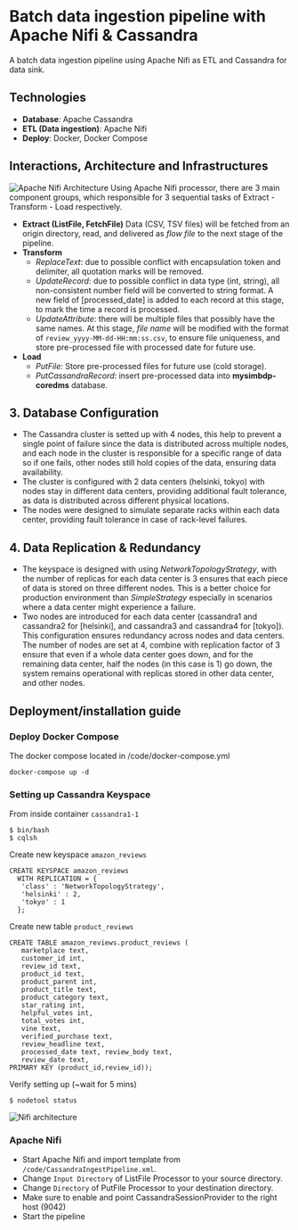 # Batch data ingestion pipeline with Apache Nifi & Cassandra
A batch data ingestion pipeline using Apache Nifi as ETL and Cassandra for data sink.

## Technologies
- **Database**: Apache Cassandra
- **ETL (Data ingestion)**: Apache Nifi
- **Deploy**: Docker, Docker Compose

## Interactions, Architecture and Infrastructures
![Apache Nifi Architecture](https://i.ibb.co/Tvng14S/Pasted-image-20240215235735.png)
Using Apache Nifi processor, there are 3 main component groups, which responsible for 3 sequential tasks of Extract - Transform - Load respectively.
- **Extract (ListFile, FetchFile)**
Data (CSV, TSV files) will be fetched from an origin directory, read, and delivered as *flow file* to the next stage of the pipeline.
- **Transform**
   * *ReplaceText*: due to possible conflict with encapsulation token and delimiter, all quotation marks will be removed.
  * *UpdateRecord*: due to possible conflict in data type (int, string), all non-consistent number field will be converted to string format. A new field of [processed_date] is added to each record at this stage, to mark the time a record is processed.
  * *UpdateAttribute*: there will be multiple files that possibly have the same names. At this stage, *file name* will be modified with the format of `review_yyyy-MM-dd-HH:mm:ss.csv`, to ensure file uniqueness, and store pre-processed file with processed date for future use.
- **Load**
  * *PutFile:* Store pre-processed files for future use (cold storage).
  * *PutCassandraRecord*: insert pre-processed data into **mysimbdp-coredms** database.

##  3. Database Configuration
- The Cassandra cluster is setted up with 4 nodes, this help to prevent a single point of failure since the data is distributed across multiple nodes, and each node in the cluster is responsible for a specific range of data so if one fails, other nodes still hold copies of the data, ensuring data availability.
- The cluster is configured with 2 data centers (helsinki, tokyo) with nodes stay in different data centers, providing additional fault tolerance, as data is distributed across different physical locations.
- The nodes were designed to simulate separate racks within each data center, providing fault tolerance in case of rack-level failures.
## 4. Data Replication & Redundancy
- The keyspace is designed with using *NetworkTopologyStrategy*, with the number of replicas for each data center is 3 ensures that each piece of data is stored on three different nodes. This is a better choice for production environment than *SimpleStrategy* especially in scenarios where a data center might experience a failure.
- Two nodes are introduced for each data center (cassandra1 and cassandra2 for [helsinki], and cassandra3 and cassandra4 for [tokyo]).
This configuration ensures redundancy across nodes and data centers. The number of nodes are set at 4, combine with replication factor of 3 ensure that even if a whole data center goes down, and for the remaining data center, half the nodes (in this case is 1) go down, the system remains operational with replicas stored in other data center, and other nodes.

## Deployment/installation guide

### Deploy Docker Compose
The docker compose located in /code/docker-compose.yml
```
docker-compose up -d
```

### Setting up Cassandra Keyspace 
From inside container `cassandra1-1`
```
$ bin/bash
$ cqlsh
```

Create new keyspace `amazon_reviews`
```
CREATE KEYSPACE amazon_reviews
  WITH REPLICATION = {
   'class' : 'NetworkTopologyStrategy',
   'helsinki' : 2,
   'tokyo' : 1
  };
```

Create new table `product_reviews`
```
CREATE TABLE amazon_reviews.product_reviews (
   marketplace text,
   customer_id int,
   review_id text,
   product_id text,
   product_parent int,
   product_title text, 
   product_category text, 
   star_rating int,
   helpful_votes int,
   total_votes int,
   vine text,
   verified_purchase text,
   review_headline text,
   processed_date text, review_body text,
   review_date text,
PRIMARY KEY (product_id,review_id));
```

Verify setting up (~wait for 5 mins)
```
$ nodetool status
```
![Nifi architecture](https://i.ibb.co/tQrvZx5/image.png)

### Apache Nifi 
- Start Apache Nifi and import template from `/code/CassandraIngestPipeline.xml`.
- Change `Input Directory` of ListFile Processor to your source directory.
- Change `Directory` of PutFile Processor to your destination directory.
- Make sure to enable and point CassandraSessionProvider to the right host (9042)
- Start the pipeline
